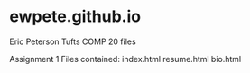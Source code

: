 # ewpete.github.io
Eric Peterson Tufts COMP 20 files

Assignment 1
Files contained:
        index.html
        resume.html
        bio.html
        
